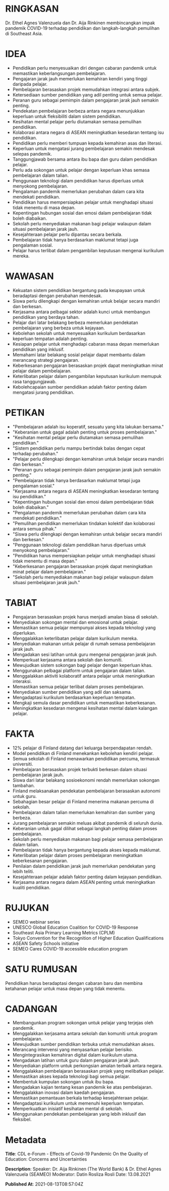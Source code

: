 # RINGKASAN
Dr. Ethel Agnes Valenzuela dan Dr. Aija Rinkinen membincangkan impak pandemik COVID-19 terhadap pendidikan dan langkah-langkah pemulihan di Southeast Asia.

# IDEA
- Pendidikan perlu menyesuaikan diri dengan cabaran pandemik untuk memastikan keberlangsungan pembelajaran.
- Pengajaran jarak jauh memerlukan kemahiran kendiri yang tinggi daripada pelajar.
- Pembelajaran berasaskan projek memudahkan integrasi antara subjek.
- Ketersediaan sumber pendidikan yang adil penting untuk semua pelajar.
- Peranan guru sebagai pemimpin dalam pengajaran jarak jauh semakin penting.
- Pendekatan pembelajaran berbeza antara negara menunjukkan keperluan untuk fleksibiliti dalam sistem pendidikan.
- Kesihatan mental pelajar perlu diutamakan semasa pemulihan pendidikan.
- Kolaborasi antara negara di ASEAN meningkatkan kesedaran tentang isu pendidikan.
- Pendidikan perlu memberi tumpuan kepada kemahiran asas dan literasi.
- Keperluan untuk mengatasi jurang pembelajaran semakin mendesak selepas pandemik.
- Tanggungjawab bersama antara ibu bapa dan guru dalam pendidikan pelajar.
- Perlu ada sokongan untuk pelajar dengan keperluan khas semasa pembelajaran dalam talian.
- Penggunaan teknologi dalam pendidikan harus diperluas untuk menyokong pembelajaran.
- Pengalaman pandemik memerlukan perubahan dalam cara kita mendekati pendidikan.
- Pendidikan harus mempersiapkan pelajar untuk menghadapi situasi tidak menentu di masa depan.
- Kepentingan hubungan sosial dan emosi dalam pembelajaran tidak boleh diabaikan.
- Sekolah perlu menyediakan makanan bagi pelajar walaupun dalam situasi pembelajaran jarak jauh.
- Kesejahteraan pelajar perlu dipantau secara berkala.
- Pembelajaran tidak hanya berdasarkan maklumat tetapi juga pengalaman sosial.
- Pelajar harus terlibat dalam pengambilan keputusan mengenai kurikulum mereka.

# WAWASAN
- Kekuatan sistem pendidikan bergantung pada keupayaan untuk beradaptasi dengan perubahan mendesak.
- Siswa perlu dilengkapi dengan kemahiran untuk belajar secara mandiri dan berkesan.
- Kerjasama antara pelbagai sektor adalah kunci untuk membangun pendidikan yang berdaya tahan.
- Pelajar dari latar belakang berbeza memerlukan pendekatan pembelajaran yang berbeza untuk kejayaan.
- Kebolehan sekolah untuk menyesuaikan kurikulum berdasarkan keperluan tempatan adalah penting.
- Kesiapan pelajar untuk menghadapi cabaran masa depan memerlukan pendidikan yang inklusif.
- Memahami latar belakang sosial pelajar dapat membantu dalam merancang strategi pengajaran.
- Keberkesanan pengajaran berasaskan projek dapat meningkatkan minat pelajar dalam pembelajaran.
- Keterlibatan pelajar dalam pengambilan keputusan kurikulum memupuk rasa tanggungjawab.
- Kebolehcapaian sumber pendidikan adalah faktor penting dalam mengatasi jurang pendidikan.

# PETIKAN
- "Pembelajaran adalah isu koperatif, sesuatu yang kita lakukan bersama."
- "Keberanian untuk gagal adalah penting untuk proses pembelajaran."
- "Kesihatan mental pelajar perlu diutamakan semasa pemulihan pendidikan."
- "Sistem pendidikan perlu mampu bertindak balas dengan cepat terhadap perubahan."
- "Pelajar perlu dilengkapi dengan kemahiran untuk belajar secara mandiri dan berkesan."
- "Peranan guru sebagai pemimpin dalam pengajaran jarak jauh semakin penting."
- "Pembelajaran tidak hanya berdasarkan maklumat tetapi juga pengalaman sosial."
- "Kerjasama antara negara di ASEAN meningkatkan kesedaran tentang isu pendidikan."
- "Kepentingan hubungan sosial dan emosi dalam pembelajaran tidak boleh diabaikan."
- "Pengalaman pandemik memerlukan perubahan dalam cara kita mendekati pendidikan."
- "Pemulihan pendidikan memerlukan tindakan kolektif dan kolaborasi antara semua pihak."
- "Siswa perlu dilengkapi dengan kemahiran untuk belajar secara mandiri dan berkesan."
- "Penggunaan teknologi dalam pendidikan harus diperluas untuk menyokong pembelajaran."
- "Pendidikan harus mempersiapkan pelajar untuk menghadapi situasi tidak menentu di masa depan."
- "Keberkesanan pengajaran berasaskan projek dapat meningkatkan minat pelajar dalam pembelajaran."
- "Sekolah perlu menyediakan makanan bagi pelajar walaupun dalam situasi pembelajaran jarak jauh."

# TABIAT
- Pengajaran berasaskan projek harus menjadi amalan biasa di sekolah.
- Menyediakan sokongan mental dan emosional untuk pelajar.
- Memastikan semua pelajar mempunyai akses kepada teknologi yang diperlukan.
- Menggalakkan keterlibatan pelajar dalam kurikulum mereka.
- Menyediakan makanan untuk pelajar di rumah semasa pembelajaran jarak jauh.
- Mengadakan sesi latihan untuk guru mengenai pengajaran jarak jauh.
- Memperkuat kerjasama antara sekolah dan komuniti.
- Mewujudkan sistem sokongan bagi pelajar dengan keperluan khas.
- Menggunakan pelbagai platform untuk pengajaran dalam talian.
- Menggalakkan aktiviti kolaboratif antara pelajar untuk meningkatkan interaksi.
- Memastikan semua pelajar terlibat dalam proses pembelajaran.
- Menyediakan sumber pendidikan yang adil dan saksama.
- Mengadaptasi kurikulum berdasarkan keperluan tempatan.
- Mengkaji semula dasar pendidikan untuk memastikan keberkesanan.
- Meningkatkan kesedaran mengenai kesihatan mental dalam kalangan pelajar.

# FAKTA
- 12% pelajar di Finland datang dari keluarga berpendapatan rendah.
- Model pendidikan di Finland menekankan kebolehan kendiri pelajar.
- Semua sekolah di Finland menawarkan pendidikan percuma, termasuk universiti.
- Pembelajaran berasaskan projek terbukti berkesan dalam situasi pembelajaran jarak jauh.
- Siswa dari latar belakang sosioekonomi rendah memerlukan sokongan tambahan.
- Finland melaksanakan pendekatan pembelajaran berasaskan autonomi untuk guru.
- Sebahagian besar pelajar di Finland menerima makanan percuma di sekolah.
- Pembelajaran dalam talian memerlukan kemahiran dan sumber yang berbeza.
- Jurang pembelajaran semakin meluas akibat pandemik di seluruh dunia.
- Keberanian untuk gagal dilihat sebagai langkah penting dalam proses pembelajaran.
- Sekolah perlu menyediakan makanan bagi pelajar semasa pembelajaran dalam talian.
- Pembelajaran tidak hanya bergantung kepada akses kepada maklumat.
- Keterlibatan pelajar dalam proses pembelajaran meningkatkan keberkesanan pengajaran.
- Penilaian dalam pendidikan jarak jauh memerlukan pendekatan yang lebih teliti.
- Kesejahteraan pelajar adalah faktor penting dalam kejayaan pendidikan.
- Kerjasama antara negara dalam ASEAN penting untuk meningkatkan kualiti pendidikan.

# RUJUKAN
- SEMEO webinar series
- UNESCO Global Education Coalition for COVID-19 Response
- Southeast Asia Primary Learning Metrics (CPLM)
- Tokyo Convention for the Recognition of Higher Education Qualifications
- ASEAN Safety Schools initiative
- SEMEO Cares COVID-19 accessible education program

# SATU RUMUSAN
Pendidikan harus beradaptasi dengan cabaran baru dan membina ketahanan pelajar untuk masa depan yang tidak menentu.

# CADANGAN
- Membangunkan program sokongan untuk pelajar yang terjejas oleh pandemik.
- Menggalakkan kerjasama antara sekolah dan komuniti untuk program pembelajaran.
- Mewujudkan sumber pendidikan terbuka untuk memudahkan akses.
- Merancang intervensi yang menyasarkan pelajar berisiko.
- Mengintegrasikan kemahiran digital dalam kurikulum utama.
- Mengadakan latihan untuk guru dalam pengajaran jarak jauh.
- Menyediakan platform untuk perkongsian amalan terbaik antara negara.
- Menggalakkan pembelajaran berasaskan projek yang melibatkan pelajar.
- Memastikan akses kepada teknologi bagi semua pelajar.
- Membentuk kumpulan sokongan untuk ibu bapa.
- Mengadakan kajian tentang kesan pandemik ke atas pembelajaran.
- Menggalakkan inovasi dalam kaedah pengajaran.
- Memastikan pemantauan berkala terhadap kesejahteraan pelajar.
- Mengadaptasi kurikulum untuk memenuhi keperluan tempatan.
- Memperkuatkan inisiatif kesihatan mental di sekolah.
- Menggunakan pendekatan pembelajaran yang lebih inklusif dan fleksibel.

# Metadata
**Title**: CDL e-Forum - Effects of Covid-19 Pandemic On the Quality of Education: Concerns and Uncertainties

**Description**: Speaker: Dr. Aija Rinkinen (The World Bank) & Dr. Ethel Agnes Valenzuela (SEAMEO)
Moderator: Datin Rosliza Rosli
Date: 13.08.2021

**Published At**: 2021-08-13T08:57:04Z
